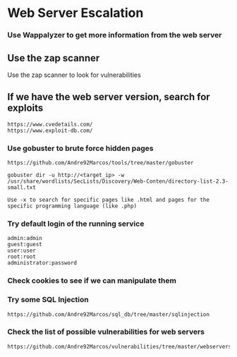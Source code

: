 # Web Server Escalation

### Use Wappalyzer to get more information from the web server

## Use the zap scanner

Use the zap scanner to look for vulnerabilities

## If we have the web server version, search for exploits

	https://www.cvedetails.com/
	https://www.exploit-db.com/

### Use gobuster to brute force hidden pages

	https://github.com/Andre92Marcos/tools/tree/master/gobuster

	gobuster dir -u http://<target_ip> -w /usr/share/wordlists/SecLists/Discovery/Web-Conten/directory-list-2.3-small.txt

	Use -x to search for specific pages like .html and pages for the specific programming language (like .php)

### Try default login of the running service

	admin:admin
	guest:guest
	user:user
	root:root
	administrator:password

### Check cookies to see if we can manipulate them

### Try some SQL Injection

	https://github.com/Andre92Marcos/sql_db/tree/master/sqlinjection

### Check the list of possible vulnerabilities for web servers

	https://github.com/Andre92Marcos/vulnerabilities/tree/master/webservers


